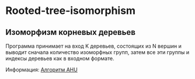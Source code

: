 # Rooted-tree-isomorphism
## Изоморфизм корневых деревьев
Программа принимает на вход K деревьев, состоящих из N вершин и выводит сначала количество изоморфных групп, затем все эти группы и индексы деревьев как в входном формате.

Информация: [Алгоритм AHU](https://logic.pdmi.ras.ru/~smal/files/smal_jass08.pdf)
